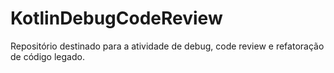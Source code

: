 # KotlinDebugCodeReview
Repositório destinado para a atividade de debug, code review e refatoração de código legado.
